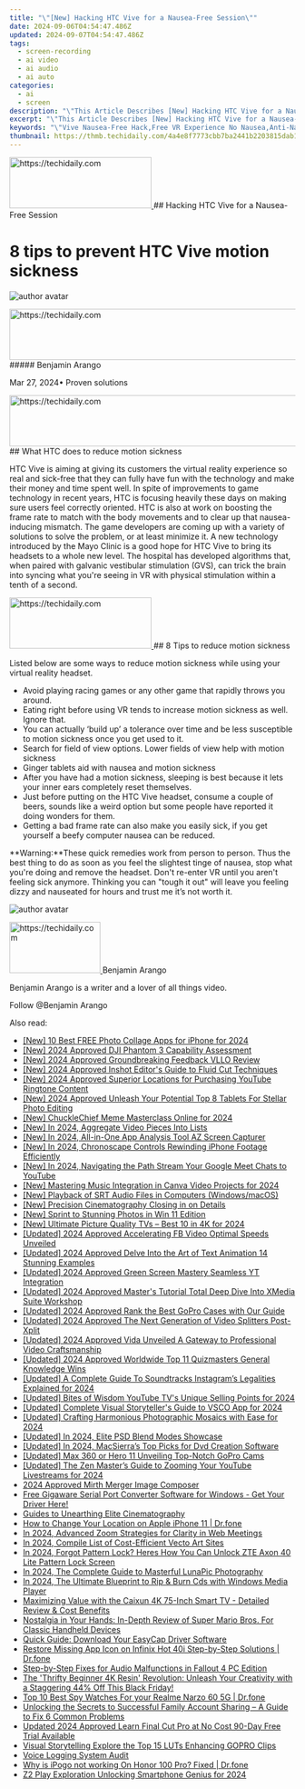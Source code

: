 ```yaml
---
title: "\"[New] Hacking HTC Vive for a Nausea-Free Session\""
date: 2024-09-06T04:54:47.486Z
updated: 2024-09-07T04:54:47.486Z
tags: 
  - screen-recording
  - ai video
  - ai audio
  - ai auto
categories: 
  - ai
  - screen
description: "\"This Article Describes [New] Hacking HTC Vive for a Nausea-Free Session\""
excerpt: "\"This Article Describes [New] Hacking HTC Vive for a Nausea-Free Session\""
keywords: "\"Vive Nausea-Free Hack,Free VR Experience No Nausea,Anti-Nausea Vive Tips,Secure HTC Vive Session,VR Comfort Techniques,Safe Vive Gaming Methods,Nausea Relief for Vive Users\""
thumbnail: https://thmb.techidaily.com/4a4e8f7773cbb7ba2441b2203815dab13dab20d5c0f40b64cdaf24434f35396e.jpg
---
```


<!-- affiliate ads begin -->
<a href="https://aligracehair.sjv.io/c/5597632/2115944/19272" target="_top" id="2115944">
  <img src="//a.impactradius-go.com/display-ad/19272-2115944" border="0" alt="https://techidaily.com" width="250" height="90"/>
</a>
<img height="0" width="0" src="https://aligracehair.sjv.io/i/5597632/2115944/19272" style="position:absolute;visibility:hidden;" border="0" />
<!-- affiliate ads end -->
## Hacking HTC Vive for a Nausea-Free Session

# 8 tips to prevent HTC Vive motion sickness

![author avatar](https://images.wondershare.com/filmora/article-images/benjamin-arango-author.jpg)

<!-- affiliate ads begin -->
<a href="https://unicoeye.pxf.io/c/5597632/2134496/18498" target="_top" id="2134496">
  <img src="//a.impactradius-go.com/display-ad/18498-2134496" border="0" alt="https://techidaily.com" width="728" height="90"/>
</a>
<img height="0" width="0" src="https://unicoeye.pxf.io/i/5597632/2134496/18498" style="position:absolute;visibility:hidden;" border="0" />
<!-- affiliate ads end -->
##### Benjamin Arango

 Mar 27, 2024• Proven solutions

<!-- affiliate ads begin -->
<a href="https://ephamedtechinc.pxf.io/c/5597632/2120867/26400?prodsku=mars" target="_top" id="2120867">
  <img src="//a.impactradius-go.com/display-ad/26400-2120867" border="0" alt="https://techidaily.com" width="728" height="90"/>
</a>
<img height="0" width="0" src="https://ephamedtechinc.pxf.io/i/5597632/2120867/26400?prodsku=mars" style="position:absolute;visibility:hidden;" border="0" />
<!-- affiliate ads end -->
## What HTC does to reduce motion sickness

 HTC Vive is aiming at giving its customers the virtual reality experience so real and sick-free that they can fully have fun with the technology and make their money and time spent well. In spite of improvements to game technology in recent years, HTC is focusing heavily these days on making sure users feel correctly oriented. HTC is also at work on boosting the frame rate to match with the body movements and to clear up that nausea-inducing mismatch. The game developers are coming up with a variety of solutions to solve the problem, or at least minimize it. A new technology introduced by the Mayo Clinic is a good hope for HTC Vive to bring its headsets to a whole new level. The hospital has developed algorithms that, when paired with galvanic vestibular stimulation (GVS), can trick the brain into syncing what you're seeing in VR with physical stimulation within a tenth of a second.

<!-- affiliate ads begin -->
<a href="https://aligracehair.sjv.io/c/5597632/2115914/19272" target="_top" id="2115914">
  <img src="//a.impactradius-go.com/display-ad/19272-2115914" border="0" alt="https://techidaily.com" width="250" height="90"/>
</a>
<img height="0" width="0" src="https://aligracehair.sjv.io/i/5597632/2115914/19272" style="position:absolute;visibility:hidden;" border="0" />
<!-- affiliate ads end -->
## 8 Tips to reduce motion sickness

 Listed below are some ways to reduce motion sickness while using your virtual reality headset.

* Avoid playing racing games or any other game that rapidly throws you around.
* Eating right before using VR tends to increase motion sickness as well. Ignore that.
* You can actually ‘build up’ a tolerance over time and be less susceptible to motion sickness once you get used to it.
* Search for field of view options. Lower fields of view help with motion sickness
* Ginger tablets aid with nausea and motion sickness
* After you have had a motion sickness, sleeping is best because it lets your inner ears completely reset themselves.
* Just before putting on the HTC Vive headset, consume a couple of beers, sounds like a weird option but some people have reported it doing wonders for them.
* Getting a bad frame rate can also make you easily sick, if you get yourself a beefy computer nausea can be reduced.

**Warning:**These quick remedies work from person to person. Thus the best thing to do as soon as you feel the slightest tinge of nausea, stop what you're doing and remove the headset. Don't re-enter VR until you aren't feeling sick anymore. Thinking you can "tough it out" will leave you feeling dizzy and nauseated for hours and trust me it’s not worth it.

![author avatar](https://images.wondershare.com/filmora/article-images/benjamin-arango-author.jpg)

<!-- affiliate ads begin -->
<a href="https://aligracehair.sjv.io/c/5597632/2115942/19272" target="_top" id="2115942">
  <img src="//a.impactradius-go.com/display-ad/19272-2115942" border="0" alt="https://techidaily.com" width="160" height="90"/>
</a>
<img height="0" width="0" src="https://aligracehair.sjv.io/i/5597632/2115942/19272" style="position:absolute;visibility:hidden;" border="0" />
<!-- affiliate ads end -->
Benjamin Arango

Benjamin Arango is a writer and a lover of all things video.

Follow @Benjamin Arango


<ins class="adsbygoogle"
     style="display:block"
     data-ad-format="autorelaxed"
     data-ad-client="ca-pub-7571918770474297"
     data-ad-slot="1223367746"></ins>



<ins class="adsbygoogle"
     style="display:block"
     data-ad-client="ca-pub-7571918770474297"
     data-ad-slot="8358498916"
     data-ad-format="auto"
     data-full-width-responsive="true"></ins>






<span class="atpl-alsoreadstyle">Also read:</span>
<div><ul>
<li><a href="https://fox-access.techidaily.com/new-10-best-free-photo-collage-apps-for-iphone-for-2024/"><u>[New] 10 Best FREE Photo Collage Apps for iPhone for 2024</u></a></li>
<li><a href="https://fox-access.techidaily.com/new-2024-approved-dji-phantom-3-capability-assessment/"><u>[New] 2024 Approved DJI Phantom 3 Capability Assessment</u></a></li>
<li><a href="https://fox-access.techidaily.com/new-2024-approved-groundbreaking-feedback-vllo-review/"><u>[New] 2024 Approved Groundbreaking Feedback VLLO Review</u></a></li>
<li><a href="https://fox-access.techidaily.com/new-2024-approved-inshot-editors-guide-to-fluid-cut-techniques/"><u>[New] 2024 Approved Inshot Editor's Guide to Fluid Cut Techniques</u></a></li>
<li><a href="https://fox-access.techidaily.com/new-2024-approved-superior-locations-for-purchasing-youtube-ringtone-content/"><u>[New] 2024 Approved Superior Locations for Purchasing YouTube Ringtone Content</u></a></li>
<li><a href="https://fox-access.techidaily.com/new-2024-approved-unleash-your-potential-top-8-tablets-for-stellar-photo-editing/"><u>[New] 2024 Approved Unleash Your Potential Top 8 Tablets For Stellar Photo Editing</u></a></li>
<li><a href="https://fox-access.techidaily.com/new-chucklechief-meme-masterclass-online-for-2024/"><u>[New] ChuckleChief Meme Masterclass Online for 2024</u></a></li>
<li><a href="https://fox-helps.techidaily.com/new-in-2024-aggregate-video-pieces-into-lists/"><u>[New] In 2024, Aggregate Video Pieces Into Lists</u></a></li>
<li><a href="https://screen-activity-recording.techidaily.com/new-in-2024-all-in-one-app-analysis-tool-az-screen-capturer/"><u>[New] In 2024, All-in-One App Analysis Tool AZ Screen Capturer</u></a></li>
<li><a href="https://fox-access.techidaily.com/new-in-2024-chronoscape-controls-rewinding-iphone-footage-efficiently/"><u>[New] In 2024, Chronoscape Controls Rewinding iPhone Footage Efficiently</u></a></li>
<li><a href="https://youtube-docs.techidaily.com/n-2024-navigating-the-path-stream-your-google-meet-chats-to-youtube/"><u>[New] In 2024, Navigating the Path Stream Your Google Meet Chats to YouTube</u></a></li>
<li><a href="https://fox-helps.techidaily.com/new-mastering-music-integration-in-canva-video-projects-for-2024/"><u>[New] Mastering Music Integration in Canva Video Projects for 2024</u></a></li>
<li><a href="https://fox-access.techidaily.com/new-playback-of-srt-audio-files-in-computers-windowsmacos/"><u>[New] Playback of SRT Audio Files in Computers (Windows/macOS)</u></a></li>
<li><a href="https://fox-access.techidaily.com/new-precision-cinematography-closing-in-on-details/"><u>[New] Precision Cinematography Closing in on Details</u></a></li>
<li><a href="https://fox-access.techidaily.com/new-sprint-to-stunning-photos-in-win-11-edition/"><u>[New] Sprint to Stunning Photos in Win 11 Edition</u></a></li>
<li><a href="https://fox-access.techidaily.com/new-ultimate-picture-quality-tvs-best-10-in-4k-for-2024/"><u>[New] Ultimate Picture Quality TVs – Best 10 in 4K for 2024</u></a></li>
<li><a href="https://fox-access.techidaily.com/updated-2024-approved-accelerating-fb-video-optimal-speeds-unveiled/"><u>[Updated] 2024 Approved Accelerating FB Video Optimal Speeds Unveiled</u></a></li>
<li><a href="https://fox-access.techidaily.com/updated-2024-approved-delve-into-the-art-of-text-animation-14-stunning-examples/"><u>[Updated] 2024 Approved Delve Into the Art of Text Animation 14 Stunning Examples</u></a></li>
<li><a href="https://eaxpv-info.techidaily.com/updated-2024-approved-green-screen-mastery-seamless-yt-integration/"><u>[Updated] 2024 Approved Green Screen Mastery Seamless YT Integration</u></a></li>
<li><a href="https://fox-access.techidaily.com/updated-2024-approved-masters-tutorial-total-deep-dive-into-xmedia-suite-workshop/"><u>[Updated] 2024 Approved Master's Tutorial Total Deep Dive Into XMedia Suite Workshop</u></a></li>
<li><a href="https://fox-access.techidaily.com/updated-2024-approved-rank-the-best-gopro-cases-with-our-guide/"><u>[Updated] 2024 Approved Rank the Best GoPro Cases with Our Guide</u></a></li>
<li><a href="https://fox-access.techidaily.com/updated-2024-approved-the-next-generation-of-video-splitters-post-xplit/"><u>[Updated] 2024 Approved The Next Generation of Video Splitters Post-Xplit</u></a></li>
<li><a href="https://fox-access.techidaily.com/updated-2024-approved-vida-unveiled-a-gateway-to-professional-video-craftsmanship/"><u>[Updated] 2024 Approved Vida Unveiled A Gateway to Professional Video Craftsmanship</u></a></li>
<li><a href="https://fox-access.techidaily.com/updated-2024-approved-worldwide-top-11-quizmasters-general-knowledge-wins/"><u>[Updated] 2024 Approved Worldwide Top 11 Quizmasters General Knowledge Wins</u></a></li>
<li><a href="https://fox-access.techidaily.com/updated-a-complete-guide-to-soundtracks-instagrams-legalities-explained-for-2024/"><u>[Updated] A Complete Guide To Soundtracks Instagram’s Legalities Explained for 2024</u></a></li>
<li><a href="https://youtube-lab.techidaily.com/ed-bites-of-wisdom-youtube-tvs-unique-selling-points-for-2024/"><u>[Updated] Bites of Wisdom YouTube TV's Unique Selling Points for 2024</u></a></li>
<li><a href="https://fox-access.techidaily.com/updated-complete-visual-storytellers-guide-to-vsco-app-for-2024/"><u>[Updated] Complete Visual Storyteller's Guide to VSCO App for 2024</u></a></li>
<li><a href="https://fox-access.techidaily.com/updated-crafting-harmonious-photographic-mosaics-with-ease-for-2024/"><u>[Updated] Crafting Harmonious Photographic Mosaics with Ease for 2024</u></a></li>
<li><a href="https://fox-access.techidaily.com/updated-in-2024-elite-psd-blend-modes-showcase/"><u>[Updated] In 2024, Elite PSD Blend Modes Showcase</u></a></li>
<li><a href="https://fox-access.techidaily.com/updated-in-2024-macsierras-top-picks-for-dvd-creation-software/"><u>[Updated] In 2024, MacSierra’s Top Picks for Dvd Creation Software</u></a></li>
<li><a href="https://fox-access.techidaily.com/updated-max-360-or-hero-11-unveiling-top-notch-gopro-cams/"><u>[Updated] Max 360 or Hero 11 Unveiling Top-Notch GoPro Cams</u></a></li>
<li><a href="https://fox-access.techidaily.com/updated-the-zen-masters-guide-to-zooming-your-youtube-livestreams-for-2024/"><u>[Updated] The Zen Master’s Guide to Zooming Your YouTube Livestreams for 2024</u></a></li>
<li><a href="https://extra-skills.techidaily.com/2024-approved-mirth-merger-image-composer/"><u>2024 Approved Mirth Merger Image Composer</u></a></li>
<li><a href="https://win-amazing.techidaily.com/1722974316054-free-gigaware-serial-port-converter-software-for-windows-get-your-driver-here/"><u>Free Gigaware Serial Port Converter Software for Windows - Get Your Driver Here!</u></a></li>
<li><a href="https://fox-access.techidaily.com/guides-to-unearthing-elite-cinematography/"><u>Guides to Unearthing Elite Cinematography</u></a></li>
<li><a href="https://iphone-location.techidaily.com/how-to-change-your-location-on-apple-iphone-11-drfone-by-drfone-virtual-ios/"><u>How to Change Your Location on Apple iPhone 11 | Dr.fone</u></a></li>
<li><a href="https://fox-access.techidaily.com/in-2024-advanced-zoom-strategies-for-clarity-in-web-meetings/"><u>In 2024, Advanced Zoom Strategies for Clarity in Web Meetings</u></a></li>
<li><a href="https://fox-access.techidaily.com/in-2024-compile-list-of-cost-efficient-vecto-art-sites/"><u>In 2024, Compile List of Cost-Efficient Vecto Art Sites</u></a></li>
<li><a href="https://unlock-android.techidaily.com/in-2024-forgot-pattern-lock-heres-how-you-can-unlock-zte-axon-40-lite-pattern-lock-screen-by-drfone-android/"><u>In 2024, Forgot Pattern Lock? Heres How You Can Unlock ZTE Axon 40 Lite Pattern Lock Screen</u></a></li>
<li><a href="https://some-approaches.techidaily.com/in-2024-the-complete-guide-to-masterful-lunapic-photography/"><u>In 2024, The Complete Guide to Masterful LunaPic Photography</u></a></li>
<li><a href="https://fox-access.techidaily.com/in-2024-the-ultimate-blueprint-to-rip-and-burn-cds-with-windows-media-player/"><u>In 2024, The Ultimate Blueprint to Rip & Burn Cds with Windows Media Player</u></a></li>
<li><a href="https://buynow-reviews.techidaily.com/maximizing-value-with-the-caixun-4k-75-inch-smart-tv-detailed-review-and-cost-benefits/"><u>Maximizing Value with the Caixun 4K 75-Inch Smart TV - Detailed Review & Cost Benefits</u></a></li>
<li><a href="https://buynow-reviews.techidaily.com/nostalgia-in-your-hands-in-depth-review-of-super-mario-bros-for-classic-handheld-devices/"><u>Nostalgia in Your Hands: In-Depth Review of Super Mario Bros. For Classic Handheld Devices</u></a></li>
<li><a href="https://hardware-help.techidaily.com/quick-guide-download-your-easycap-driver-software/"><u>Quick Guide: Download Your EasyCap Driver Software</u></a></li>
<li><a href="https://howto.techidaily.com/restore-missing-app-icon-on-infinix-hot-40i-step-by-step-solutions-drfone-by-drfone-fix-android-problems-fix-android-problems/"><u>Restore Missing App Icon on Infinix Hot 40i Step-by-Step Solutions | Dr.fone</u></a></li>
<li><a href="https://program-issues.techidaily.com/step-by-step-fixes-for-audio-malfunctions-in-fallout-4-pc-edition/"><u>Step-by-Step Fixes for Audio Malfunctions in Fallout 4 PC Edition</u></a></li>
<li><a href="https://hardware-tips.techidaily.com/the-thrifty-beginner-4k-resin-revolution-unleash-your-creativity-with-a-staggering-44-off-this-black-friday/"><u>The 'Thrifty Beginner 4K Resin' Revolution: Unleash Your Creativity with a Staggering 44% Off This Black Friday!</u></a></li>
<li><a href="https://android-location-track.techidaily.com/top-10-best-spy-watches-for-your-realme-narzo-60-5g-drfone-by-drfone-virtual-android/"><u>Top 10 Best Spy Watches For your Realme Narzo 60 5G | Dr.fone</u></a></li>
<li><a href="https://fox-that.techidaily.com/unlocking-the-secrets-to-successful-family-account-sharing-a-guide-to-fix-6-common-problems/"><u>Unlocking the Secrets to Successful Family Account Sharing – A Guide to Fix 6 Common Problems</u></a></li>
<li><a href="https://ai-video-tools.techidaily.com/updated-2024-approved-learn-final-cut-pro-at-no-cost-90-day-free-trial-available/"><u>Updated 2024 Approved Learn Final Cut Pro at No Cost 90-Day Free Trial Available</u></a></li>
<li><a href="https://fox-access.techidaily.com/visual-storytelling-explore-the-top-15-luts-enhancing-gopro-clips/"><u>Visual Storytelling Explore the Top 15 LUTs Enhancing GOPRO Clips</u></a></li>
<li><a href="https://video-capture.techidaily.com/voice-logging-system-audit/"><u>Voice Logging System Audit</u></a></li>
<li><a href="https://pokemon-go-android.techidaily.com/why-is-ipogo-not-working-on-honor-100-pro-fixed-drfone-by-drfone-virtual-android/"><u>Why is iPogo not working On Honor 100 Pro? Fixed | Dr.fone</u></a></li>
<li><a href="https://fox-access.techidaily.com/z2-play-exploration-unlocking-smartphone-genius-for-2024/"><u>Z2 Play Exploration Unlocking Smartphone Genius for 2024</u></a></li>
</ul></div>
